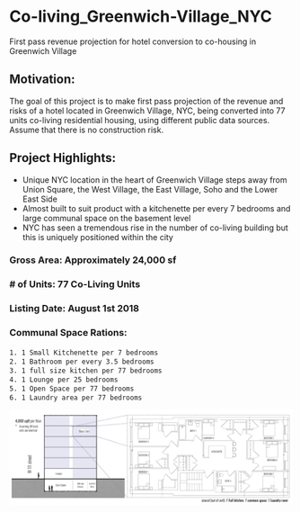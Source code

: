# Co-living_Greenwich-Village_NYC
First pass revenue projection for hotel conversion to co-housing in Greenwich Village

## Motivation:
The goal of this project is to make first pass projection of the revenue and risks of a hotel located in Greenwich Village, NYC, being converted into 77 units co-living residential housing, using different public data sources. Assume that there is no construction risk.

## Project Highlights:
- Unique NYC location in the heart of Greenwich Village steps away from Union Square, the West Village, the East Village, Soho and the Lower East Side
- Almost built to suit product with a kitchenette per every 7 bedrooms and large communal space on the basement level
- NYC has seen a tremendous rise in the number of co-living building but this is uniquely positioned within the city 

### Gross Area: Approximately 24,000 sf

### # of Units: 77 Co-Living Units

### Listing Date: August 1st 2018

### Communal Space Rations:
    1. 1 Small Kitchenette per 7 bedrooms
    2. 1 Bathroom per every 3.5 bedrooms
    3. 1 full size kitchen per 77 bedrooms
    4. 1 Lounge per 25 bedrooms
    5. 1 Open Space per 77 bedrooms
    6. 1 Laundry area per 77 bedrooms
    
![coliving_unit/](coliving_unit.png)
